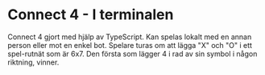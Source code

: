 # Connect 4 - I terminalen

Connect 4 gjort med hjälp av TypeScript. 
Kan spelas lokalt med en annan person eller mot en enkel bot.
Spelare turas om att lägga "X" och "O" i ett spel-rutnät som är 6x7. 
Den första som lägger 4 i rad av sin symbol i någon riktning, vinner. 
